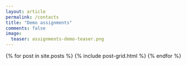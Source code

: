 ```yaml
---
layout: article
permalink: /contacts
title: "Demo assignments"
comments: false
image:
  teaser: assignments-demo-teaser.png
---
```


<div class="tiles">
{% for post in site.posts %}
	{% include post-grid.html %}
{% endfor %}
</div><!-- /.tiles -->
